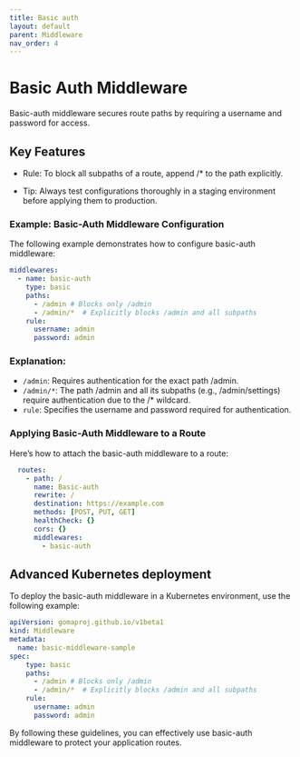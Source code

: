 ```yaml
---
title: Basic auth
layout: default
parent: Middleware
nav_order: 4
---
```



# Basic Auth Middleware

Basic-auth middleware secures route paths by requiring a username and password for access.

## Key Features
- Rule: To block all subpaths of a route, append /* to the path explicitly.

- Tip: Always test configurations thoroughly in a staging environment before applying them to production.


### Example: Basic-Auth Middleware Configuration
The following example demonstrates how to configure basic-auth middleware:

```yaml
middlewares:
  - name: basic-auth
    type: basic
    paths:
      - /admin # Blocks only /admin
      - /admin/*  # Explicitly blocks /admin and all subpaths
    rule:
      username: admin
      password: admin

```
### Explanation:

- `/admin`: Requires authentication for the exact path /admin.
- `/admin/*`: The path /admin and all its subpaths (e.g., /admin/settings) require authentication due to the /* wildcard.
- `rule`: Specifies the username and password required for authentication.


### Applying Basic-Auth Middleware to a Route
Here’s how to attach the basic-auth middleware to a route:

```yaml
  routes:
    - path: /
      name: Basic-auth
      rewrite: /
      destination: https://example.com
      methods: [POST, PUT, GET]
      healthCheck: {}
      cors: {}
      middlewares:
        - basic-auth
```

## Advanced Kubernetes deployment

To deploy the basic-auth middleware in a Kubernetes environment, use the following example:

```yaml
apiVersion: gomaproj.github.io/v1beta1
kind: Middleware
metadata:
  name: basic-middleware-sample
spec:
    type: basic
    paths:
      - /admin # Blocks only /admin
      - /admin/*  # Explicitly blocks /admin and all subpaths
    rule:
      username: admin
      password: admin
```

By following these guidelines, you can effectively use basic-auth middleware to protect your application routes.